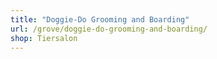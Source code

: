 ```yaml
---
title: "Doggie-Do Grooming and Boarding"
url: /grove/doggie-do-grooming-and-boarding/
shop: Tiersalon
---
```

